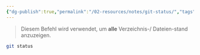 ```yaml
---
{"dg-publish":true,"permalink":"/02-resources/notes/git-status/","tags":["git/status"],"noteIcon":"","updated":"2025-07-12T13:31:41.324+02:00"}
---
```


>Diesem Befehl wird verwendet, um **alle** Verzeichnis-/ Dateien-stand anzuzeigen.
```bash
git status
```

